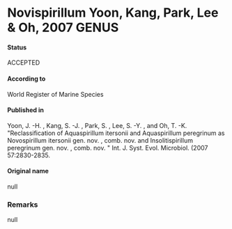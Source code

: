 # Novispirillum Yoon, Kang, Park, Lee & Oh, 2007 GENUS

#### Status
ACCEPTED

#### According to
World Register of Marine Species

#### Published in
Yoon, J. -H. , Kang, S. -J. , Park, S. , Lee, S. -Y. , and Oh, T. -K. "Reclassification of Aquaspirillum itersonii and Aquaspirillum peregrinum as Novospirillum itersonii gen. nov. , comb. nov. and Insolitispirillum peregrinum gen. nov. , comb. nov. " Int. J. Syst. Evol. Microbiol. (2007 57:2830-2835.

#### Original name
null

### Remarks
null